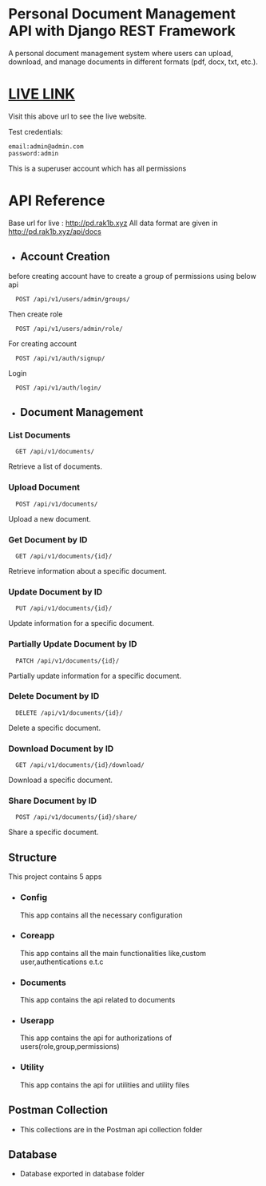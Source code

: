 
# Personal Document Management API with Django REST Framework

A personal document management system
where users can upload, download, and manage documents in different formats (pdf,
docx, txt, etc.).


# [LIVE LINK](http://pd.rak1b.xyz/api/docs/)
Visit this above url to see the live website.

Test credentials:

```
email:admin@admin.com
password:admin
```
This is a superuser account which has all permissions


# API Reference 
Base url for live : http://pd.rak1b.xyz
All data format are given in http://pd.rak1b.xyz/api/docs

- ## Account Creation

before creating account have to create a group of permissions using below api
```
  POST /api/v1/users/admin/groups/
```
Then create role
```
  POST /api/v1/users/admin/role/
```
For creating account 

```
  POST /api/v1/auth/signup/
```

Login
```
  POST /api/v1/auth/login/
```

- ## Document Management

### List Documents

```
  GET /api/v1/documents/
```

Retrieve a list of documents.

### Upload Document

```
  POST /api/v1/documents/
```

Upload a new document.

### Get Document by ID

```
  GET /api/v1/documents/{id}/
```

Retrieve information about a specific document.

### Update Document by ID

```
  PUT /api/v1/documents/{id}/
```

Update information for a specific document.

### Partially Update Document by ID

```
  PATCH /api/v1/documents/{id}/
```

Partially update information for a specific document.

### Delete Document by ID

```
  DELETE /api/v1/documents/{id}/
```

Delete a specific document.

### Download Document by ID

```
  GET /api/v1/documents/{id}/download/
```

Download a specific document.

### Share Document by ID

```
  POST /api/v1/documents/{id}/share/
```

Share a specific document.




## Structure
This project contains 5 apps
- ### Config
    This app contains all the necessary configuration
- ### Coreapp
    This app contains all the main functionalities like,custom user,authentications e.t.c
- ### Documents
    This app contains the api related to documents
- ### Userapp
    This app contains the api for authorizations of users(role,group,permissions)
- ### Utility
    This app contains the api for utilities and utility files

## Postman Collection
- This collections are in the Postman api collection folder

## Database
- Database exported in database folder
